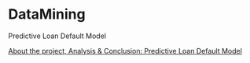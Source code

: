 # DataMining
Predictive Loan Default Model 

[About the project, Analysis & Conclusion: Predictive Loan Default Model](./FinalProject-CS505-DataMining-Report.pdf)
